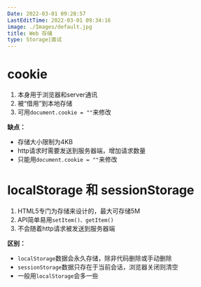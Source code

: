 ```yaml
---
Date: 2022-03-01 09:28:57
LastEditTime: 2022-03-01 09:34:16
image: ./Images/default.jpg
title: Web 存储
type: Storage|面试
---
```


# cookie

1. 本身用于浏览器和server通讯
2. 被“借用”到本地存储
3. 可用`document.cookie = ""`来修改

**缺点：**

- 存储大小限制为4KB
- http请求时需要发送到服务器端，增加请求数量
- 只能用`document.cookie = ""`来修改

# localStorage 和 sessionStorage

1. HTML5专门为存储来设计的，最大可存储5M
2. API简单易用`setItem()、getItem()`
3. 不会随着http请求被发送到服务器端

**区别：**

- `localStorage`数据会永久存储，除非代码删除或手动删除
- `sessionStorage`数据只存在于当前会话，浏览器关闭则清空
- 一般用`localStorage`会多一些